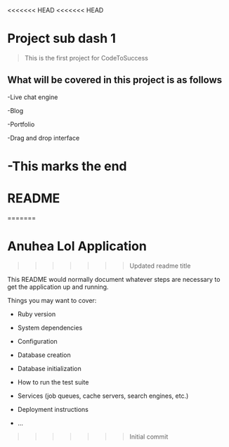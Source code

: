 <<<<<<< HEAD
<<<<<<< HEAD
# Project sub dash 1

>This is the first project for CodeToSuccess

## What will be covered in this project is as follows

-Live chat engine

-Blog

-Portfolio

-Drag and drop interface

-This marks the end
=======
# README
=======
# Anuhea Lol Application
>>>>>>> Updated readme title

This README would normally document whatever steps are necessary to get the
application up and running.

Things you may want to cover:

* Ruby version

* System dependencies

* Configuration

* Database creation

* Database initialization

* How to run the test suite

* Services (job queues, cache servers, search engines, etc.)

* Deployment instructions

* ...
>>>>>>> Initial commit
